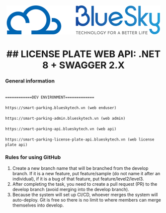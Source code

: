 <p align="center">
  <img src="README_LOGO.png" alt="BlueSkyTech Logo">
</p>
<h1 align="center" style="font-size: 30px">## LICENSE PLATE WEB API: .NET 8 + SWAGGER 2.X</h1>

### General information
<code>
============DEV ENVIRONMENT============= <br/>
https://smart-parking.blueskytech.vn (web enduser) <br/>
https://smart-parking-admin.blueskytech.vn (web admin) <br/>
https://smart-parking-api.blueskytech.vn (web api) <br/>
https://smart-parking-license-plate-api.blueskytech.vn (web license plate api)
</code>

### Rules for using GitHub

1. Create a new branch name that will be branched from the develop branch. If it is a new feature, put feature/sample (do not name it after an individual), if it is a bug of that feature, put feature/level2/level3.
2. After completing the task, you need to create a pull request (PR) to the develop branch (avoid merging into the develop branch).
3. Because the system will set up CI/CD, whoever merges the system will auto-deploy. Git is free so there is no limit to where members can merge themselves into develop.

